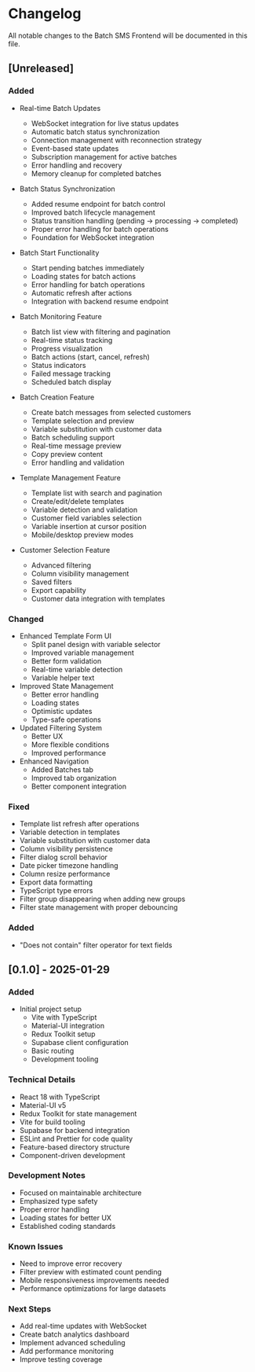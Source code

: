 # Changelog

All notable changes to the Batch SMS Frontend will be documented in this file.

## [Unreleased]

### Added
- Real-time Batch Updates
  * WebSocket integration for live status updates
  * Automatic batch status synchronization
  * Connection management with reconnection strategy
  * Event-based state updates
  * Subscription management for active batches
  * Error handling and recovery
  * Memory cleanup for completed batches

- Batch Status Synchronization
  * Added resume endpoint for batch control
  * Improved batch lifecycle management
  * Status transition handling (pending -> processing -> completed)
  * Proper error handling for batch operations
  * Foundation for WebSocket integration

- Batch Start Functionality
  * Start pending batches immediately
  * Loading states for batch actions
  * Error handling for batch operations
  * Automatic refresh after actions
  * Integration with backend resume endpoint
- Batch Monitoring Feature
  * Batch list view with filtering and pagination
  * Real-time status tracking
  * Progress visualization
  * Batch actions (start, cancel, refresh)
  * Status indicators
  * Failed message tracking
  * Scheduled batch display
- Batch Creation Feature
  * Create batch messages from selected customers
  * Template selection and preview
  * Variable substitution with customer data
  * Batch scheduling support
  * Real-time message preview
  * Copy preview content
  * Error handling and validation
- Template Management Feature
  * Template list with search and pagination
  * Create/edit/delete templates
  * Variable detection and validation
  * Customer field variables selection
  * Variable insertion at cursor position
  * Mobile/desktop preview modes
- Customer Selection Feature
  * Advanced filtering
  * Column visibility management
  * Saved filters
  * Export capability
  * Customer data integration with templates

### Changed
- Enhanced Template Form UI
  * Split panel design with variable selector
  * Improved variable management
  * Better form validation
  * Real-time variable detection
  * Variable helper text
- Improved State Management
  * Better error handling
  * Loading states
  * Optimistic updates
  * Type-safe operations
- Updated Filtering System
  * Better UX
  * More flexible conditions
  * Improved performance
- Enhanced Navigation
  * Added Batches tab
  * Improved tab organization
  * Better component integration

### Fixed
- Template list refresh after operations
- Variable detection in templates
- Variable substitution with customer data
- Column visibility persistence
- Filter dialog scroll behavior
- Date picker timezone handling
- Column resize performance
- Export data formatting
- TypeScript type errors
- Filter group disappearing when adding new groups
- Filter state management with proper debouncing

### Added
- "Does not contain" filter operator for text fields

## [0.1.0] - 2025-01-29

### Added
- Initial project setup
  * Vite with TypeScript
  * Material-UI integration
  * Redux Toolkit setup
  * Supabase client configuration
  * Basic routing
  * Development tooling

### Technical Details
- React 18 with TypeScript
- Material-UI v5
- Redux Toolkit for state management
- Vite for build tooling
- Supabase for backend integration
- ESLint and Prettier for code quality
- Feature-based directory structure
- Component-driven development

### Development Notes
- Focused on maintainable architecture
- Emphasized type safety
- Proper error handling
- Loading states for better UX
- Established coding standards

### Known Issues
- Need to improve error recovery
- Filter preview with estimated count pending
- Mobile responsiveness improvements needed
- Performance optimizations for large datasets

### Next Steps
- Add real-time updates with WebSocket
- Create batch analytics dashboard
- Implement advanced scheduling
- Add performance monitoring
- Improve testing coverage
